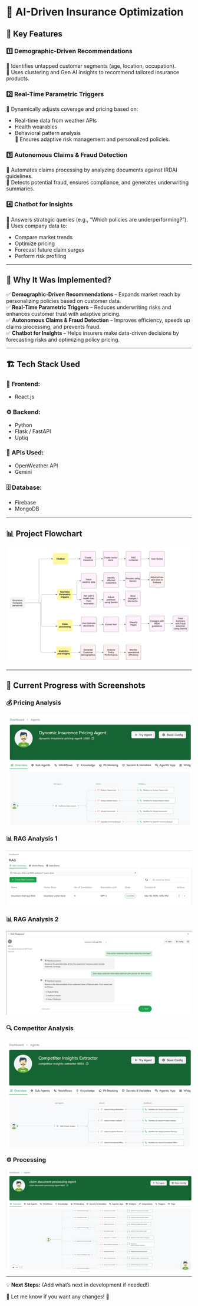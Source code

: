 # 🚀 AI-Driven Insurance Optimization

## 📌 Key Features

### 1️⃣ Demographic-Driven Recommendations  
🔹 Identifies untapped customer segments (age, location, occupation).  
🔹 Uses clustering and Gen AI insights to recommend tailored insurance products.  

### 2️⃣ Real-Time Parametric Triggers  
🔹 Dynamically adjusts coverage and pricing based on:  
   - Real-time data from weather APIs  
   - Health wearables  
   - Behavioral pattern analysis  
🔹 Ensures adaptive risk management and personalized policies.  

### 3️⃣ Autonomous Claims & Fraud Detection  
🔹 Automates claims processing by analyzing documents against IRDAI guidelines.  
🔹 Detects potential fraud, ensures compliance, and generates underwriting summaries.  

### 4️⃣ Chatbot for Insights  
🔹 Answers strategic queries (e.g., “Which policies are underperforming?”).  
🔹 Uses company data to:  
   - Compare market trends  
   - Optimize pricing  
   - Forecast future claim surges  
   - Perform risk profiling  

---

## 🎯 Why It Was Implemented?

✅ **Demographic-Driven Recommendations** – Expands market reach by personalizing policies based on customer data.  
✅ **Real-Time Parametric Triggers** – Reduces underwriting risks and enhances customer trust with adaptive pricing.  
✅ **Autonomous Claims & Fraud Detection** – Improves efficiency, speeds up claims processing, and prevents fraud.  
✅ **Chatbot for Insights** – Helps insurers make data-driven decisions by forecasting risks and optimizing policy pricing.  

---

## 🏗️ Tech Stack Used

### 📌 **Frontend:**  
- React.js  

### ⚙️ **Backend:**  
- Python  
- Flask / FastAPI  
- Uptiq  

### 🔗 **APIs Used:**  
- OpenWeather API  
- Gemini  

### 🗄️ **Database:**  
- Firebase  
- MongoDB  

---

## 📊 Project Flowchart  
![Flowchart](screenshots/Flowchart%20(1).png)  

---

## 🚀 Current Progress with Screenshots  

### 💰 Pricing Analysis  
![Pricing](screenshots/Pricing.jpg)  

### 📊 RAG Analysis 1  
![RAG1](screenshots/RAG1.jpg)  

### 📊 RAG Analysis 2  
![RAG2](screenshots/RAG2.jpg)  

### 🔍 Competitor Analysis  
![Competitor](screenshots/competitor.jpg)  

### ⚙️ Processing  
![Processing](screenshots/processing.jpg)  

---

💡 **Next Steps:** (Add what’s next in development if needed!)  

📢 Let me know if you want any changes! 🚀  
